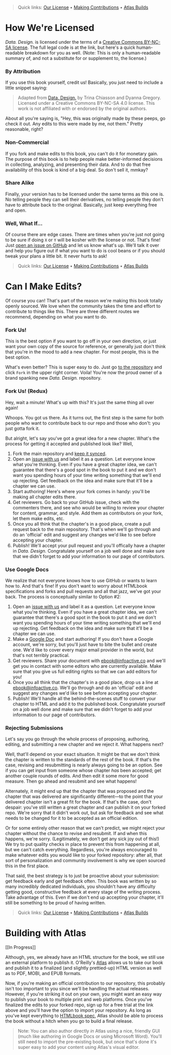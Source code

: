 > Quick links: [Our License](https://github.com/infoactive/data-design#how-were-licensed) &bull; [Making Contributions](https://github.com/infoactive/data-design#can-i-make-edits) &bull; [Atlas Builds](https://github.com/infoactive/data-design#building-with-atlas)

# How We're Licensed

*Data. Design.* is licensed under the terms of a [Creative Commons BY-NC-SA license](https://creativecommons.org/licenses/by-nc-sa/4.0/legalcode). The full legal code is at the link, but here's a quick human-readable breakdown for you as well. (Note: This is only a human-readable summary of, and not a substitute for or supplement to, the license.)

### By Attribution

If you use this book yourself, credit us! Basically, you just need to include a little snippet saying:

> Adapted from [Data. Design.](https://infoactive.co/data-design) by Trina Chiasson and Dyanna Gregory.
> Licensed under a Creative Commons BY-NC-SA 4.0 license. This work is not affiliated with or endorsed
> by the original authors.

About all you're saying is, "Hey, this was originally made by these peeps, go check it out. Any edits to this were made by me, not them." Pretty reasonable, right?

### Non-Commercial

If you fork and make edits to this book, you can't do it for monetary gain. The purpose of this book is to help people make better-informed decisions in collecting, analyzing, and presenting their data. And to do that free availability of this book is kind of a big deal. So don't sell it, mmkay?

### Share Alike

Finally, your version has to be licensed under the same terms as this one is. No telling people they can sell their derivatives, no telling people they don't have to attribute back to the original. Basically, just keep everything free and open.

### Well, What If...

Of course there are edge cases. There are times when you're just not going to be sure if doing `X` or `Y` will be kosher with the license or not. That's fine! Just [open an issue on GitHub](https://github.com/infoactive/data-design/issues) and let us know what's up. We'll talk it over and help you figure out if what you want to do is cool beans or if you should tweak your plans a little bit. It never hurts to ask!

> Quick links: [Our License](https://github.com/infoactive/data-design#how-were-licensed) &bull; [Making Contributions](https://github.com/infoactive/data-design#can-i-make-edits) &bull; [Atlas Builds](https://github.com/infoactive/data-design#building-with-atlas)

# Can I Make Edits?

Of course you can! That's part of the reason we're making this book totally openly sourced. We love when the community takes the time and effort to contribute to things like this. There are three different routes we recommend, depending on what you want to do.

### Fork Us!

This is the best option if you want to go off in your own direction, or just want your own copy of the source for reference, or generally just don't think that you're in the mood to add a new chapter. For most people, this is the best option.

What's even better? This is super easy to do. Just go [to the repository](https://github.com/infoactive/data-design) and click `Fork` in the upper right corner. Voila! You're now the proud owner of a brand spanking new *Data. Design.* repository.

### Fork Us! (Redux)

Hey, wait a minute! What's up with this? It's just the same thing all over again!

Whoops. You got us there. As it turns out, the first step is the same for both people who want to contribute back to our repo and those who don't: you just gotta fork it.

But alright, let's say you've got a great idea for a new chapter. What's the process for getting it accepted and published look like? Well,

1. Fork the main repository and [keep it synced](https://help.github.com/articles/fork-a-repo).
2. Open an [issue with us](https://github.com/infoactive/data-design/issues) and label it as a question. Let everyone know what you're thinking. Even if you have a great chapter idea, we can't guarantee that there's a good spot in the book to put it and we don't want you spending hours of your time writing something that we'll end up rejecting. Get feedback on the idea and make sure that it'll be a chapter we can use.
3. Start authoring! Here's where your fork comes in handy: you'll be making all chapter edits there.
4. Get reviewers. Go back to your GitHub issue, check with the commenters there, and see who would be willing to review your chapter for content, grammar, and style. Add them as contributors on your fork, let them make edits, etc.
5. Once you all think that the chapter's in a good place, create a pull request back to the main repository. That's when we'll go through and do an 'official' edit and suggest any changes we'd like to see before accepting your chapter.
6. Publish! We'll accept your pull request and you'll offically have a chapter in *Data. Design.* Congratulate yourself on a job well done and make sure that we didn't forget to add your information to our page of contributors.

### Use Google Docs

We realize that not everyone knows how to use GitHub or wants to learn how to. And that's fine! If you don't want to worry about HTMLbook specifications and forks and pull requests and all that jazz, we've got your back. The process is conceptually similar to Option #2:

1. Open an [issue with us](https://github.com/infoactive/data-design/issues) and label it as a question. Let everyone know what you're thinking. Even if you have a great chapter idea, we can't guarantee that there's a good spot in the book to put it and we don't want you spending hours of your time writing something that we'll end up rejecting. Get feedback on the idea and make sure that it'll be a chapter we can use.
2. Make a [Google Doc](https://drive.google.com) and start authoring! If you don't have a Google account, we're sorry, but you'll just have to bite the bullet and create one. We'd like to cover every major email provider in the world, but that's not terribly practical.
3. Get reviewers. Share your document with [ebook@infoactive.co](mailto:ebook@infoactive.co) and we'll get you in contact with some editors who are currently available. Make sure that you give us full editing rights so that we can add editors for you!
4. Once you all think that the chapter's in a good place, drop us a line at [ebook@infoactive.co](mailto:ebook@infoactive.co). We'll go through and do an 'official' edit and suggest any changes we'd like to see before accepting your chapter.
5. Publish! We'll handle all the behind-the-scenes stuff to convert your chapter to HTML and add it to the published book. Congratulate yourself on a job well done and make sure that we didn't forget to add your information to our page of contributors.

### Rejecting Submissions

Let's say you go through the whole process of proposing, authoring, editing, and submitting a new chapter and we reject it. What happens next?

Well, that'll depend on your exact situation. It might be that we don't think the chapter is written to the standards of the rest of the book. If that's the case, revising and resubmitting is nearly always going to be an option. See if you can get input from someone whose chapter *has* been accepted; get another couple rounds of edits. And then edit it some more for good measure. Then go ahead and resubmit and see what happens!

Alternately, it might end up that the chapter that was proposed and the chapter that was delivered are significantly different&mdash;to the point that your delivered chapter isn't a great fit for the book. If that's the case, don't despair: you've still written a great chapter and can publish it on your forked repo. We're sorry that it didn't work out, but ask for feedback and see what needs to be changed for it to be accepted as an official edition.

Or for some entirely other reason that we can't predict, we might reject your chapter without the chance to revise and resubmit. If and when this happens, we're sorry. (Legitimately, we don't get any sick joy out of this!) We try to put quality checks in place to prevent this from happening at all, but we can't catch everything. Regardless, you're always encouraged to make whatever edits you would like to your forked repository: after all, that sort of personalization and community involvement is why we open sourced this in the first place.

That said, the best strategy is to just be proactive about your submission: get feedback early and get feedback often. This book was written by so many incredibly dedicated individuals, you shouldn't have any difficulty getting good, constructive feedback at every stage of the writing process. Take advantage of this. Even if we don't end up accepting your chapter, it'll still be something to be proud of having written.

> Quick links: [Our License](https://github.com/infoactive/data-design#how-were-licensed) &bull; [Making Contributions](https://github.com/infoactive/data-design#can-i-make-edits) &bull; [Atlas Builds](https://github.com/infoactive/data-design#building-with-atlas)

# Building with Atlas

[[In Progress]]

Although, yes, we already have an HTML structure for the book, we still use an external platform to publish it. O'Reilly's [Atlas](https://atlas.oreilly.com/) allows us to take our book and publish it to a finalized (and slightly prettied-up) HTML version as well as to PDF, MOBI, and EPUB formats.

Now, if you're making an official contribution to our repository, this probably isn't too important to you since we'll be handling the actual releases. However, if you're striking it out on your own, you might want an easy way to publish your book to multiple print and web platforms. Once you've finalized the edits to your forked repo, sign up for a free trial at the link above and you'll have the option to import your repository. As long as you've kept everything to [HTMLbook spec](http://oreillymedia.github.io/HTMLBook/), Atlas should be able to process the book without a hitch when you go to build a final release.

> Note: You can also author directly *in* Atlas using a nice, friendly GUI (much like authoring in Google Docs or using Microsoft Word). You'll still need to import the pre-existing book, but once that's done it's super easy to add your content using Atlas's visual editor.
